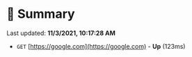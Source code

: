 # 📖 Summary
Last updated: **11/3/2021, 10:17:28 AM**

- `GET` [https://google.com](https://google.com) - **Up** (123ms)
